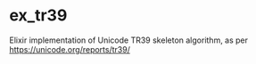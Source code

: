 # ex_tr39
Elixir implementation of Unicode TR39 skeleton algorithm, as per https://unicode.org/reports/tr39/
